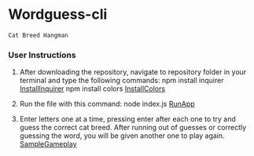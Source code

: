 # Wordguess-cli
`Cat Breed Hangman`

### User Instructions

1. After downloading the repository, navigate to repository folder in your terminal and type the following commands:
    npm install inquirer
    [InstallInquirer](./images/install-inquirer.png)
    npm install colors
    [InstallColors](./images/install-colors.png)

2. Run the file with this command:
    node index.js
    [RunApp](./images/run-app.png)

3. Enter letters one at a time, pressing enter after each one to try and guess the correct cat breed. After running out of guesses or correctly guessing the word, you will be given another one to play again.
[SampleGameplay](./images/sample-gameplay.png)